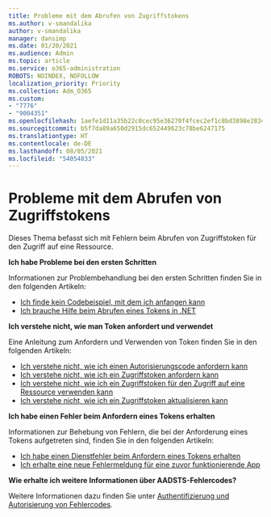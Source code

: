 ```yaml
---
title: Probleme mit dem Abrufen von Zugriffstokens
ms.author: v-smandalika
author: v-smandalika
manager: dansimp
ms.date: 01/20/2021
ms.audience: Admin
ms.topic: article
ms.service: o365-administration
ROBOTS: NOINDEX, NOFOLLOW
localization_priority: Priority
ms.collection: Adm_O365
ms.custom:
- "7776"
- "9004351"
ms.openlocfilehash: 1aefe1d11a35b22c0cec95e36270f4fcec2ef1c8bd3898e2834fdca6d3aaffda
ms.sourcegitcommit: b5f7da89a650d2915dc652449623c78be6247175
ms.translationtype: HT
ms.contentlocale: de-DE
ms.lasthandoff: 08/05/2021
ms.locfileid: "54054833"
---
```

# <a name="issues-with-getting-access-tokens"></a>Probleme mit dem Abrufen von Zugriffstokens

Dieses Thema befasst sich mit Fehlern beim Abrufen von Zugriffstoken für den Zugriff auf eine Ressource.

**Ich habe Probleme bei den ersten Schritten**

Informationen zur Problembehandlung bei den ersten Schritten finden Sie in den folgenden Artikeln:

- [Ich finde kein Codebeispiel, mit dem ich anfangen kann](https://docs.microsoft.com/azure/active-directory/develop/sample-v2-code) 
- [Ich brauche Hilfe beim Abrufen eines Tokens in .NET](https://docs.microsoft.com/azure/active-directory/develop/authentication-flows-app-scenarios)

**Ich verstehe nicht, wie man Token anfordert und verwendet**

Eine Anleitung zum Anfordern und Verwenden von Token finden Sie in den folgenden Artikeln:

- [Ich verstehe nicht, wie ich einen Autorisierungscode anfordern kann](https://docs.microsoft.com/azure/active-directory/develop/v2-oauth2-auth-code-flow#request-an-authorization-code) 
- [Ich verstehe nicht, wie ich ein Zugriffstoken anfordern kann](https://docs.microsoft.com/azure/active-directory/develop/v2-oauth2-auth-code-flow#use-the-authorization-code-to-request-an-access-token) 
- [Ich verstehe nicht, wie ich ein Zugriffstoken für den Zugriff auf eine Ressource verwenden kann](https://docs.microsoft.com/azure/active-directory/develop/v2-oauth2-auth-code-flow#use-the-access-token-to-access-the-resource) 
- [Ich verstehe nicht, wie ich ein Zugriffstoken aktualisieren kann](https://docs.microsoft.com/azure/active-directory/develop/v2-oauth2-auth-code-flow#refreshing-the-access-tokens)

**Ich habe einen Fehler beim Anfordern eines Tokens erhalten**

Informationen zur Behebung von Fehlern, die bei der Anforderung eines Tokens aufgetreten sind, finden Sie in den folgenden Artikeln:

- [Ich habe einen Dienstfehler beim Anfordern eines Tokens erhalten](https://docs.microsoft.com/azure/active-directory/develop/reference-aadsts-error-codes) 
- [Ich erhalte eine neue Fehlermeldung für eine zuvor funktionierende App](https://docs.microsoft.com/azure/active-directory/develop/reference-breaking-changes)

**Wie erhalte ich weitere Informationen über AADSTS-Fehlercodes?**

Weitere Informationen dazu finden Sie unter [Authentifizierung und Autorisierung von Fehlercodes](https://docs.microsoft.com/azure/active-directory/develop/reference-aadsts-error-codes).





